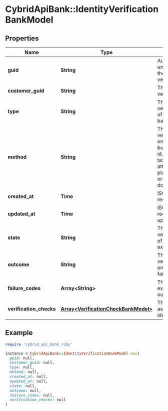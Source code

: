 # CybridApiBank::IdentityVerificationBankModel

## Properties

| Name | Type | Description | Notes |
| ---- | ---- | ----------- | ----- |
| **guid** | **String** | Auto-generated unique identifier for the identity verification. | [optional] |
| **customer_guid** | **String** | The identity verification&#39;s identifier. | [optional] |
| **type** | **String** | The identity verification type; one of kyc or bank_account. | [optional] |
| **method** | **String** | The identity verification method; one of business_registration, id_and_selfie, tax_id_and_selfie, attested, plaid_identity_match, or document_submission. | [optional] |
| **created_at** | **Time** | ISO8601 datetime the record was created at. | [optional] |
| **updated_at** | **Time** | ISO8601 datetime the record was last updated at. | [optional] |
| **state** | **String** | The identity verification state; one of storing, waiting, expired, or completed. | [optional] |
| **outcome** | **String** | The identity verification outcome; one of passed or failed. | [optional] |
| **failure_codes** | **Array&lt;String&gt;** | The reason codes explaining the outcome. | [optional] |
| **verification_checks** | [**Array&lt;VerificationCheckBankModel&gt;**](VerificationCheckBankModel.md) | The checks associated with the identity verification. | [optional] |

## Example

```ruby
require 'cybrid_api_bank_ruby'

instance = CybridApiBank::IdentityVerificationBankModel.new(
  guid: null,
  customer_guid: null,
  type: null,
  method: null,
  created_at: null,
  updated_at: null,
  state: null,
  outcome: null,
  failure_codes: null,
  verification_checks: null
)
```

